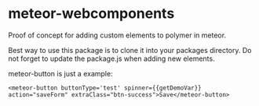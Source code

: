 meteor-webcomponents
====================
Proof of concept for adding custom elements to polymer in meteor.

Best way to use this package is to clone it into your packages directory.
Do not forget to update the package.js when adding new elements.

meteor-button is just a example:

```
<meteor-button buttonType='test' spinner={{getDemoVar}} action="saveForm" extraClass="btn-success">Save</meteor-button>
```
